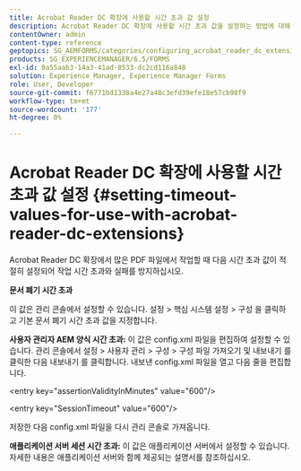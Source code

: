 ```yaml
---
title: Acrobat Reader DC 확장에 사용할 시간 초과 값 설정
description: Acrobat Reader DC 확장에 사용할 시간 초과 값을 설정하는 방법에 대해 알아봅니다.
contentOwner: admin
content-type: reference
geptopics: SG_AEMFORMS/categories/configuring_acrobat_reader_dc_extensions
products: SG_EXPERIENCEMANAGER/6.5/FORMS
exl-id: 0a55aab3-14a3-41ad-8533-dc2cd116a848
solution: Experience Manager, Experience Manager Forms
role: User, Developer
source-git-commit: f6771bd1338a4e27a48c3efd39efe18e57cb98f9
workflow-type: tm+mt
source-wordcount: '177'
ht-degree: 0%

---
```


# Acrobat Reader DC 확장에 사용할 시간 초과 값 설정  {#setting-timeout-values-for-use-with-acrobat-reader-dc-extensions}

Acrobat Reader DC 확장에서 많은 PDF 파일에서 작업할 때 다음 시간 초과 값이 적절히 설정되어 작업 시간 초과와 실패를 방지하십시오.

**문서 폐기 시간 초과**

이 값은 관리 콘솔에서 설정할 수 있습니다. 설정 > 핵심 시스템 설정 > 구성 을 클릭하고 기본 문서 폐기 시간 초과 값을 지정합니다.

**사용자 관리자 AEM 양식 시간 초과:** 이 값은 config.xml 파일을 편집하여 설정할 수 있습니다. 관리 콘솔에서 설정 > 사용자 관리 > 구성 > 구성 파일 가져오기 및 내보내기 를 클릭한 다음 내보내기 를 클릭합니다. 내보낸 config.xml 파일을 열고 다음 줄을 편집합니다.

&lt;entry key=&quot;assertionValidityInMinutes&quot; value=&quot;600&quot;/>

&lt;entry key=&quot;SessionTimeout&quot; value=&quot;600&quot;/>

저장한 다음 config.xml 파일을 다시 관리 콘솔로 가져옵니다.

**애플리케이션 서버 세션 시간 초과:** 이 값은 애플리케이션 서버에서 설정할 수 있습니다. 자세한 내용은 애플리케이션 서버와 함께 제공되는 설명서를 참조하십시오.
